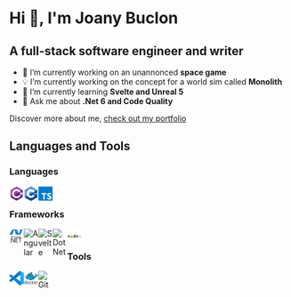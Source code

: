 # Hi 👋, I'm Joany Buclon

## A full-stack software engineer and writer

- 🔭 I’m currently working on an unannonced **space game**
- 💡 I’m currently working on the concept for a world sim called **Monolith**
- 🌱 I’m currently learning **Svelte and Unreal 5**
- 💬 Ask me about **.Net 6 and Code Quality**

Discover more about me, [check out my portfolio](https://joanybuclon.com/)

## Languages and Tools

### Languages

  <img align="left" alt="C Sharp" width="26px" src="https://raw.githubusercontent.com/devicons/devicon/master/icons/csharp/csharp-original.svg" />
  <img align="left" alt="C Plus Plus" width="26px" src="https://raw.githubusercontent.com/devicons/devicon/master/icons/cplusplus/cplusplus-original.svg" />
  <img align="left" alt="Typescript" width="26px" src="https://raw.githubusercontent.com/devicons/devicon/master/icons/typescript/typescript-original.svg" />
  <br />

### Frameworks

  <img align="left" alt="Dot Net" width="26px" src="https://raw.githubusercontent.com/devicons/devicon/master/icons/dot-net/dot-net-original-wordmark.svg" />
  <img align="left" alt="Angular" width="26px" src="https://angular.io/assets/images/logos/angular/angular.svg" />
  <img align="left" alt="Svelte" width="26px" src="https://upload.wikimedia.org/wikipedia/commons/1/1b/Svelte_Logo.svg" />
  <img align="left" alt="Dot Net" width="26px" src="https://cdn2.unrealengine.com/ue-logo-stacked-unreal-engine-w-677x545-fac11de0943f.png" />
  <img align="left" alt="Node.js" width="26px" src="https://raw.githubusercontent.com/devicons/devicon/master/icons/nodejs/nodejs-original-wordmark.svg" />
  <br />

### Tools

  <img align="left" alt="Visual Studio Code" width="26px" src="https://raw.githubusercontent.com/github/explore/80688e429a7d4ef2fca1e82350fe8e3517d3494d/topics/visual-studio-code/visual-studio-code.png" />
  <img align="left" alt="Docker" width="26px" src="https://raw.githubusercontent.com/devicons/devicon/master/icons/docker/docker-original-wordmark.svg" />
  <img align="left" alt="Git" width="26px" src="https://www.vectorlogo.zone/logos/git-scm/git-scm-icon.svg" />
